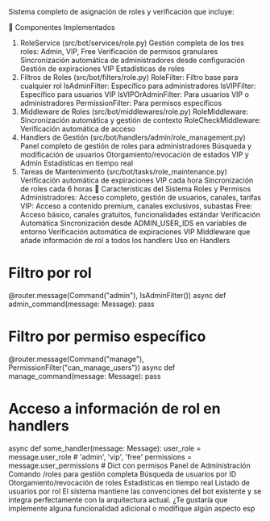 Sistema completo de asignación de roles y verificación que incluye:

🔧 Componentes Implementados
1. RoleService (src/bot/services/role.py)
Gestión completa de los tres roles: Admin, VIP, Free
Verificación de permisos granulares
Sincronización automática de administradores desde configuración
Gestión de expiraciones VIP
Estadísticas de roles
2. Filtros de Roles (src/bot/filters/role.py)
RoleFilter: Filtro base para cualquier rol
IsAdminFilter: Específico para administradores
IsVIPFilter: Específico para usuarios VIP
IsVIPOrAdminFilter: Para usuarios VIP o administradores
PermissionFilter: Para permisos específicos
3. Middleware de Roles (src/bot/middlewares/role.py)
RoleMiddleware: Sincronización automática y gestión de contexto
RoleCheckMiddleware: Verificación automática de acceso
4. Handlers de Gestión (src/bot/handlers/admin/role_management.py)
Panel completo de gestión de roles para administradores
Búsqueda y modificación de usuarios
Otorgamiento/revocación de estados VIP y Admin
Estadísticas en tiempo real
5. Tareas de Mantenimiento (src/bot/tasks/role_maintenance.py)
Verificación automática de expiraciones VIP cada hora
Sincronización de roles cada 6 horas
🎯 Características del Sistema
Roles y Permisos
Administradores: Acceso completo, gestión de usuarios, canales, tarifas
VIP: Acceso a contenido premium, canales exclusivos, subastas
Free: Acceso básico, canales gratuitos, funcionalidades estándar
Verificación Automática
Sincronización desde ADMIN_USER_IDS en variables de entorno
Verificación automática de expiraciones VIP
Middleware que añade información de rol a todos los handlers
Uso en Handlers

# Filtro por rol
@router.message(Command("admin"), IsAdminFilter())
async def admin_command(message: Message):
    pass

# Filtro por permiso específico
@router.message(Command("manage"), PermissionFilter("can_manage_users"))
async def manage_command(message: Message):
    pass

# Acceso a información de rol en handlers
async def some_handler(message: Message):
    user_role = message.user_role  # 'admin', 'vip', 'free'
    permissions = message.user_permissions  # Dict con permisos
Panel de Administración
Comando /roles para gestión completa
Búsqueda de usuarios por ID
Otorgamiento/revocación de roles
Estadísticas en tiempo real
Listado de usuarios por rol
El sistema mantiene las convenciones del bot existente y se integra perfectamente con la arquitectura actual. ¿Te gustaría que implemente alguna funcionalidad adicional o modifique algún aspecto esp
